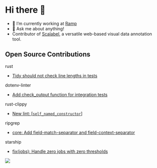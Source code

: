 # Hi there 👋

- 🔭 I’m currently working at [Ramp](https://ramp.com/)
- 💬 Ask me about anything!
- Contributor of [Scalabel](https://github.com/scalabel/scalabel), a versatile web-based visual data annotation tool.

[comment]: <> (open-source-contributions start)
## Open Source Contributions
rust
- [Tidy should not check line lengths in tests](https://github.com/rust-lang/rust/pull/77675)

dotenv-linter
- [Add check_output function for integration tests](https://github.com/dotenv-linter/dotenv-linter/pull/305)

rust-clippy
- [New lint: [`self_named_constructor`]](https://github.com/rust-lang/rust-clippy/pull/7403)

ripgrep
- [core: Add field-match-separator and field-context-separator](https://github.com/BurntSushi/ripgrep/pull/1871)

starship
- [fix(jobs): Handle zero jobs with zero thresholds](https://github.com/starship/starship/pull/2613)

[comment]: <> (open-source-contributions end)

![](https://hit.yhype.me/github/profile?user_id=14958041)
